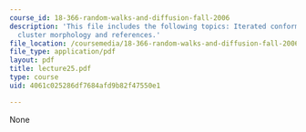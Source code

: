 ```yaml
---
course_id: 18-366-random-walks-and-diffusion-fall-2006
description: 'This file includes the following topics: Iterated conformal maps method,
  cluster morphology and references.'
file_location: /coursemedia/18-366-random-walks-and-diffusion-fall-2006/4061c025286df7684afd9b82f47550e1_lecture25.pdf
file_type: application/pdf
layout: pdf
title: lecture25.pdf
type: course
uid: 4061c025286df7684afd9b82f47550e1

---
```

None